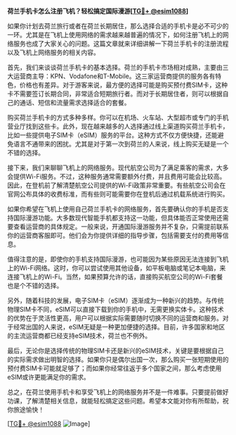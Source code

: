 **荷兰手机卡怎么注册飞机？轻松搞定国际漫游[[TG💪+ @esim1088](https://t.me/s/esim1088)]**

如果你计划去荷兰旅行或者在荷兰长期居住，那么选择合适的手机卡是必不可少的一环。尤其是在飞机上使用网络的需求越来越普遍的情况下，如何注册飞机上的网络服务也成了大家关心的问题。这篇文章就来详细讲解一下荷兰手机卡的注册流程以及飞机上网络服务的相关内容。

首先，我们来谈谈荷兰手机卡的基本选择。荷兰的手机卡市场相对成熟，主要由三大运营商主导：KPN、Vodafone和T-Mobile。这三家运营商提供的服务各有特色，价格也有差异。对于游客来说，最方便的选择可能是购买预付费SIM卡，这种卡不需要签订长期合同，非常适合短期旅行者。而对于长期居住者，则可以根据自己的通话、短信和流量需求选择适合的套餐。

购买荷兰手机卡的方式多种多样。你可以在机场、火车站、大型超市或专门的手机营业厅找到这些卡。此外，现在越来越多的人选择通过线上渠道购买荷兰手机卡，比如一些提供电子SIM卡（eSIM）服务的平台。这种方式不仅方便快捷，还能避免语言不通带来的困扰。尤其是对于第一次到荷兰的人来说，线上购买无疑是一个不错的选择。

接下来，我们来聊聊飞机上的网络服务。现代航空公司为了满足乘客的需求，大多会提供Wi-Fi服务。不过，这种服务通常需要额外付费，并且费用可能会比较高。因此，在登机前了解清楚航空公司提供的Wi-Fi政策非常重要。有些航空公司会在官网公布具体的收费标准，而有些则可能需要你在登机后通过机载系统进行购买。

如果你希望在飞机上使用自己荷兰手机卡的网络服务，首先要确认你的手机是否支持国际漫游功能。大多数现代智能手机都支持这一功能，但具体能否正常使用还需要查看运营商的具体规定。一般来说，开通国际漫游服务并不复杂，只需提前联系你的运营商客服即可。他们会为你提供详细的指导步骤，包括需要支付的费用等信息。

值得注意的是，即使你的手机支持国际漫游，也可能因为某些原因无法连接到飞机上的Wi-Fi网络。这时，你可以尝试使用其他设备，如平板电脑或笔记本电脑，来连接飞机上的Wi-Fi。当然，如果预算允许的话，直接购买航空公司的Wi-Fi套餐也是个不错的选择。

另外，随着科技的发展，电子SIM卡（eSIM）逐渐成为一种新兴的趋势。与传统物理SIM卡不同，eSIM可以直接下载到你的手机中，无需更换实体卡。这种技术的优势在于灵活性更高，用户可以根据实际需要随时切换不同的运营商和服务。对于经常出国的人来说，eSIM无疑是一种更加便捷的选择。目前，许多国家和地区的主流运营商都已经支持eSIM技术，荷兰也不例外。

最后，无论你是选择传统的物理SIM卡还是新兴的eSIM技术，关键是要根据自己的实际需求做出明智的选择。如果你只是偶尔出国一次，那么购买一张短期使用的预付费SIM卡可能就足够了；而如果你经常往返于多个国家之间，那么考虑使用eSIM或许更能满足你的需求。

总之，在荷兰使用手机卡和享受飞机上的网络服务并不是一件难事。只要提前做好功课，了解清楚相关信息，就能轻松搞定这些问题。希望本文能对你有所帮助，祝你旅途愉快！

[[TG💪+ @esim1088](https://t.me/s/esim1088) ![Image](https://i.postimg.cc/4NQfJmqS/Snipaste-2025-05-13-00-14-12.png)]